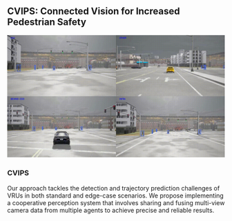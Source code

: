 ## CVIPS: Connected Vision for Increased Pedestrian Safety


![CVIPS](figs/ego__ego_behind__infra__other.gif)
### CVIPS

Our approach tackles the detection and trajectory prediction challenges of VRUs in both standard and edge-case scenarios. We propose implementing a cooperative perception system that involves sharing and fusing multi-view camera data from multiple agents to achieve precise and reliable results. 

